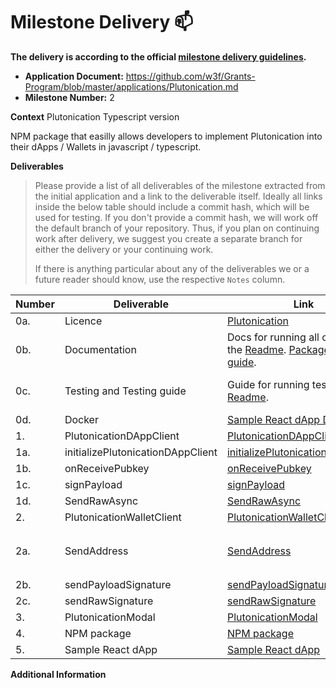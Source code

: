 # Milestone Delivery :mailbox:

**The delivery is according to the official [milestone delivery guidelines](https://github.com/w3f/Grants-Program/blob/master/docs/Support%20Docs/milestone-deliverables-guidelines.md).**  

* **Application Document:** https://github.com/w3f/Grants-Program/blob/master/applications/Plutonication.md 
* **Milestone Number:** 2

**Context** Plutonication Typescript version

NPM package that easilly allows developers to implement Plutonication into their dApps / Wallets in javascript / typescript.

**Deliverables**
> Please provide a list of all deliverables of the milestone extracted from the initial application and a link to the deliverable itself. Ideally all links inside the below table should include a commit hash, which will be used for testing. If you don't provide a commit hash, we will work off the default branch of your repository. Thus, if you plan on continuing work after delivery, we suggest you create a separate branch for either the delivery or your continuing work. 
> 
> If there is anything particular about any of the deliverables we or a future reader should know, use the respective `Notes` column.

| Number | Deliverable | Link | Notes |
| ------------- | ------------- | ------------- |------------- |
| 0a. | Licence | [Plutonication](https://github.com/RostislavLitovkin/Plutonication/blob/Grant-delivery/LICENSE) | MIT |
| 0b. | Documentation | Docs for running all codes is in the [Readme](https://github.com/RostislavLitovkin/Plutonication/blob/main/README.md). [Package usage guide](https://plutonication-acnha.ondigitalocean.app/docs/javascript). |  |
| 0c. | Testing and Testing guide | Guide for running tests is in the [Readme](https://github.com/RostislavLitovkin/Plutonication/blob/main/README.md). | I have added extra Unit tests that have not been promissed in the Grant proposal. |
| 0d. | Docker | [Sample React dApp Dockerfile](https://github.com/RostislavLitovkin/Plutonication/blob/Grant-delivery/example_dapp/Dockerfile) |  |
| 1. | PlutonicationDAppClient | [PlutonicationDAppClient.ts](https://github.com/RostislavLitovkin/Plutonication/blob/Grant-delivery/src/PlutonicationDAppClient.ts) |  |
| 1a. | initializePlutonicationDAppClient | [initializePlutonicationDAppClient](https://github.com/RostislavLitovkin/Plutonication/blob/b2dde7b8c0b387259a459163d436e83d3c7862c4/src/PlutonicationDAppClient.ts#L18C23-L18C56) |  |
| 1b. | onReceivePubkey | [onReceivePubkey](https://github.com/RostislavLitovkin/Plutonication/blob/b2dde7b8c0b387259a459163d436e83d3c7862c4/src/PlutonicationDAppClient.ts#L20C3-L20C3) |  |
| 1c. | signPayload | [signPayload](https://github.com/RostislavLitovkin/Plutonication/blob/b2dde7b8c0b387259a459163d436e83d3c7862c4/src/PlutonicationDAppClient.ts#L64C13-L64C24) | It is part of the `Injected` signer |
| 1d. | SendRawAsync | [SendRawAsync](https://github.com/RostislavLitovkin/Plutonication/blob/b2dde7b8c0b387259a459163d436e83d3c7862c4/src/PlutonicationDAppClient.ts#L77) | It is part of the `Injected` signer |
| 2. | PlutonicationWalletClient | [PlutonicationWalletClient](https://github.com/RostislavLitovkin/Plutonication/blob/Grant-delivery/src/PlutonicationWalletClient.ts) |  |
| 2a. | SendAddress | [SendAddress](https://github.com/RostislavLitovkin/Plutonication/blob/b2dde7b8c0b387259a459163d436e83d3c7862c4/src/PlutonicationWalletClient.ts#L54) | It is sent automatically when calling the `initializePlutonicationWalletClient` method |
| 2b. | sendPayloadSignature | [sendPayloadSignature](https://github.com/RostislavLitovkin/Plutonication/blob/be67381fcb03f2afae20a150b1bcca2577a47e54/src/PlutonicationWalletClient.ts#L57C7-L57C7) |  |
| 2c. | sendRawSignature | [sendRawSignature](https://github.com/RostislavLitovkin/Plutonication/blob/be67381fcb03f2afae20a150b1bcca2577a47e54/src/PlutonicationWalletClient.ts#L60C5-L60C21) |  |
| 3. | PlutonicationModal | [PlutonicationModal](https://github.com/RostislavLitovkin/Plutonication/blob/Grant-delivery/src/components/PlutonicationModal.ts) |  |
| 4. | NPM package | [NPM package](https://www.npmjs.com/package/@plutonication/plutonication) |  |
| 5. | Sample React dApp | [Sample React dApp](https://github.com/RostislavLitovkin/Plutonication/tree/Grant-delivery/example_dapp) |  |

**Additional Information**
